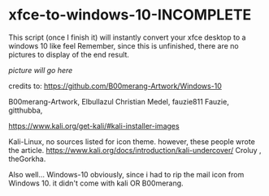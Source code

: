# xfce-to-windows-10-INCOMPLETE
This script (once I finish it) will instantly convert your xfce desktop to a windows 10 like feel
Remember, since this is unfinished, there are no pictures to display of the end result.

*picture will go here*

credits to:
https://github.com/B00merang-Artwork/Windows-10

B00merang-Artwork, 
Elbullazul Christian Medel, 
fauzie811 Fauzie, 
gitthubba, 

https://www.kali.org/get-kali/#kali-installer-images

Kali-Linux, no sources listed for icon theme. however, these people wrote the article.
https://www.kali.org/docs/introduction/kali-undercover/
Croluy , theGorkha.

Also well... Windows-10 obviously, since i had to rip the mail icon from Windows 10. it didn't come with kali OR B00merang.
